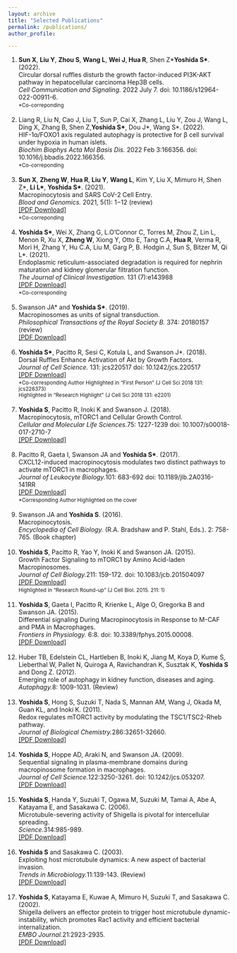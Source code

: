 ```yaml
---
layout: archive
title: "Selected Publications"
permalink: /publications/
author_profile: 

---
```


<ul style="list-style-type: decimal;">

  <li><B>Sun X</B>, <B>Liu Y</B>, <B>Zhou S</B>, <B>Wang L</B>, <B>Wei J</B>,<B> Hua R</B>, Shen Z*<B>Yoshida S*</B>. (2022).<br>
 Circular dorsal ruffles disturb the growth factor-induced PI3K-AKT pathway in hepatocellular carcinoma Hep3B cells. <br>
 <i>Cell Communication and Signaling. </i>2022 July 7. doi: 10.1186/s12964-022-00911-6.<br>
  <small> *Co-correponding</small><br><br></li>

  <li> Liang R, Liu N, Cao J, Liu T, Sun P, Cai X, Zhang L, Liu Y, Zou J, Wang L, Ding X, Zhang B, Shen Z,<B>Yoshida S*</B>, Dou J*, Wang S*. (2022).<br>
 HIF-1α/FOXO1 axis regulated autophagy is protective for β cell survival under hypoxia in human islets. <br>
 <i>Biochim Biophys Acta Mol Basis Dis. </i>2022 Feb 3:166356. doi: 10.1016/j.bbadis.2022.166356.<br>
  <small> *Co-correponding</small><br><br></li>
 
  <li> <B>Sun X</B>, <B>Zheng W</B>, <B>Hua R</B>, <B>Liu Y</B>, <B>Wang L</B>, Kim Y, Liu X, Mimuro H, Shen Z*, <B>Li L*</B>, <B>Yoshida S*</B>. (2021).<br>
 Macropinocytosis and SARS CoV-2 Cell Entry. <br>
 <i>Blood and Genomics. </i>2021, 5(1): 1−12 (review)<br>
  <a href="../files/2021 BG.pdf">[PDF Download]</a><br>
  <small> *Co-correponding</small><br><br></li>
 
 <li> <B>Yoshida S*</B>, Wei X, Zhang G, L.O’Connor C, Torres M, Zhou Z, Lin L, Menon R, Xu X, <B>Zheng W</B>, Xiong Y, Otto E, Tang C.A, <B>Hua R</B>, Verma R, Mori H, Zhang Y, Hu C.A, Liu M, Garg P, B. Hodgin J, Sun S, Bitzer M, Qi L*. (2021). <br>
 Endoplasmic reticulum-associated degradation is required for nephrin maturation and kidney glomerular filtration function. <br>
 <i>The Journal of Clinical Investigation. </i>131 (7):e143988<br>
  <a href="../files/2021 JCI.pdf">[PDF Download]</a><br>
  <small> *Co-corresponding</small><br><br></li>

<li>Swanson JA* and <B>Yoshida S*</B>. (2019). <br> 
 Macropinosomes as units of signal transduction. <br>
 <i>Philosophical Transactions of the Royal Society B.</i> 374: 20180157 (review)<br>
 <a href="../files/2019 RSTB.pdf">[PDF Download]</a><br><br></li>

<li> <B>Yoshida S*</B>, Pacitto R, Sesi C, Kotula L, and Swanson J*. (2018). <br> 
 Dorsal Ruffles Enhance Activation of Akt by Growth Factors.  <br>
 <i>Journal of Cell Science.</i> 131: jcs220517 doi: 10.1242/jcs.220517<br> 
  <a href="../files/2018 JCS.pdf">[PDF Download]</a><br>
 <small>*Co-corresponding Author Highlighted in “First Person” (J Cell Sci 2018 131: jcs226373) <br>
  Highlighted in “Research Highlight” (J Cell Sci 2018 131: e2201)</small><br><br></li>
 
 <li> <B>Yoshida S</B>, Pacitto R, Inoki K and Swanson J. (2018). <br> 
 Macropinocytosis, mTORC1 and Cellular Growth Control.  <br>
 <i>Cellular and Molecular Life Sciences.</i>75: 1227-1239 doi: 10.1007/s00018-017-2710-7<br>
 <a href="../files/2018 CMLS.pdf">[PDF Download]</a><br><br></li>
 
  <li> Pacitto R, Gaeta I, Swanson JA and <B>Yoshida S*</B>. (2017). <br> 
 CXCL12-induced macropinocytosis modulates two distinct pathways to activate mTORC1 in macrophages.<br>
 <i>Journal of Leukocyte Biology.</i>101: 683-692 doi: 10.1189/jlb.2A0316-141RR <br>
 <a href="../files/2017 JLB.pdf">[PDF Download]</a><br>
 <small>*Corresponding Author Highlighted on the cover</small><br><br></li>
 
   <li> Swanson JA and <B>Yoshida S</B>. (2016).<br> 
 Macropinocytosis.<br>
 <i>Encyclopedia of Cell Biology.</i> (R.A. Bradshaw and P. Stahl, Eds.). 2: 758-765. (Book chapter)<br><br></li>
 
 <li> <B>Yoshida S</B>, Pacitto R, Yao Y, Inoki K and Swanson JA. (2015).<br> 
 Growth Factor Signaling to mTORC1 by Amino Acid-laden Macropinosomes.<br>
 <i>Journal of Cell Biology.</i>211: 159-172. doi: 10.1083/jcb.201504097<br>
 <a href="../files/2015 JCB.pdf">[PDF Download]</a><br>
 <small>Highlighted in “Research Round-up” (J Cell Biol. 2015. 211: 1)</small><br><br></li>
 
 <li> <B>Yoshida S</B>, Gaeta I, Pacitto R, Krienke L, Alge O, Gregorka B and Swanson JA. (2015).<br> 
 Differential signaling During Macropinocytosis in Response to M-CAF and PMA in Macrophages. <br>
 <i>Frontiers in Physiology.</i> 6:8. doi: 10.3389/fphys.2015.00008.<br>
 <a href="../files/2015 Frontier.pdf">[PDF Download]</a><br><br></li>
 
 <li> Huber TB, Edelstein CL, Hartleben B, Inoki K, Jiang M, Koya D, Kume S, Lieberthal W, Pallet N, Quiroga A, Ravichandran K, Susztak K, <B>Yoshida S</B> and Dong Z. (2012).<br> 
 Emerging role of autophagy in kidney function, diseases and aging.<br>
 <i>Autophagy.</i>8: 1009-1031. (Review)<br><br></li>
 
  <li> <B>Yoshida S</B>, Hong S, Suzuki T, Nada S, Mannan AM, Wang J, Okada M, Guan KL, and Inoki K. (2011). <br> 
 Redox regulates mTORC1 activity by modulating the TSC1/TSC2-Rheb pathway.<br>
 <i>Journal of Biological Chemistry.</i>286:32651-32660.<br>
 <a href="../files/2011 JBC.pdf">[PDF Download]</a><br><br></li>
 
 <li> <B>Yoshida S</B>, Hoppe AD, Araki N, and Swanson JA. (2009).<br> 
 Sequential signaling in plasma-membrane domains during macropinosome formation in macrophages.<br>
 <i>Journal of Cell Science.</i>122:3250-3261. doi: 10.1242/jcs.053207.<br>
 <a href="../files/2009 JCS.pdf">[PDF Download]</a><br><br></li>
 
  <li> <B>Yoshida S</B>, Handa Y, Suzuki T, Ogawa M, Suzuki M, Tamai A, Abe A, Katayama E, and Sasakawa C. (2006).<br> 
 Microtubule-severing activity of Shigella is pivotal for intercellular spreading.<br>
 <i>Science.</i>314:985-989.<br>
 <a href="../files/2006 Science.pdf">[PDF Download]</a><br><br></li>
 
  <li> <B>Yoshida S</B> and Sasakawa C. (2003). <br> 
 Exploiting host microtubule dynamics: A new aspect of bacterial invasion.<br>
 <i>Trends in Microbiology.</i>11:139-143. (Review)<br>
 <a href="../files/2003 TiMicro.pdf">[PDF Download]</a><br><br></li>
 
  <li> <B>Yoshida S</B>, Katayama E, Kuwae A, Mimuro H, Suzuki T, and Sasakawa C. (2002). <br> 
Shigella delivers an effector protein to trigger host microtubule dynamic-instability, which promotes Rac1 activity and efficient bacterial internalization.<br>
 <i>EMBO Journal.</i>21:2923-2935.<br>
 <a href="../files/2002 EMBO.pdf">[PDF Download]</a><br><br></li>
  
</ul>

